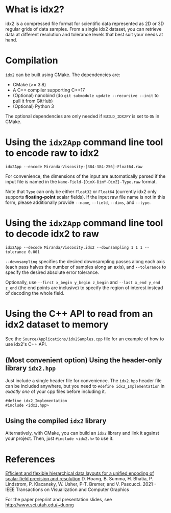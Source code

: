 # What is idx2?
idx2 is a compressed file format for scientific data represented as 2D or 3D regular grids of data samples.
From a single idx2 dataset, you can retrieve data at different resolution and tolerance levels that best suit your needs at hand.
<!-- TODO: what is the speed? -->
<!-- idx2 supports adaptive, coarse-scale data retrieval in both resolution and precision. -->
<!-- idx2 is the next version of the idx file format, which is handled by [OpenVisus](https://github.com/sci-visus/OpenVisus) (alternatively, a less extensive but lightweight idx reader and writer is [hana](https://github.com/hoangthaiduong/hana)). Compared to idx, idx2 features better compression (leveraging [zfp](https://github.com/LLNL/zfp)) and the capability to retrieve coarse-precision data. -->
<!-- Currently there is an executable (named `idx2App`) for 2-way conversion between raw binary and the idx2 format, and a header-only library (`idx2.hpp`) for working with the format at a lower level. -->

# Compilation
`idx2` can be built using CMake. The dependencies are:

- CMake (>= 3.8)
- A C++ compiler supporting C++17
- (Optional) nanobind (do `git submodule update --recursive --init` to pull it from GitHub)
- (Optional) Python 3

The optional dependencies are only needed if `BUILD_IDX2PY` is set to `ON` in CMake.

# Using the `idx2App` command line tool to encode raw to idx2
```
idx2App --encode Miranda-Viscosity-[384-384-256]-Float64.raw
```

For convenience, the dimensions of the input are automatically parsed if the input file is named in the `Name-Field-[DimX-DimY-DimZ]-Type.raw` format.
<!-- <!-- , where `Name` and `Field` can be anything, `DimX`, `DimY`, `DimZ` are the field's dimensions (any of which can be 1), and  -->
Note that `Type` can only be either `Float32` or `Float64` (currently idx2 only supports **floating-point** scalar fields).
If the input raw file name is not in this form, please additionally provide `--name`, `--field`, `--dims`, and `--type`.
<!-- Most of the time, the only options that should be customized are `--input` (the input raw file), `--out_dir` (the output directory), `--num_levels` (the number of resolution levels) and `--tolerance` (the absolute error tolerance).
The outputs will be multiple files written to the `out_dir/Name` directory, and the main metadata is stored in `out_dir/Name/Field.idx2`. -->

# Using the `idx2App` command line tool to decode idx2 to raw
```
idx2App --decode Miranda/Viscosity.idx2 --downsampling 1 1 1 --tolerance 0.001
```

`--downsampling` specifies the desired downsampling passes along each axis (each pass halves the number of samples along an axis), and `--tolerance` to specify the desired absolute error tolerance.
<!-- The output will be written to a raw file in the current directory. -->
Optionally, use `--first x_begin y_begin z_begin` and `--last x_end y_end z_end` (the end points are inclusive) to specify the region of interest instead of decoding the whole field.

# Using the C++ API to read from an idx2 dataset to memory

See the `Source/Applications/idx2Samples.cpp` file for an example of how to use idx2's C++ API.

## (Most convenient option) Using the header-only library `idx2.hpp`
Just include a single header file for convenience. The `idx2.hpp` header file can be included anywhere, but you need to `#define idx2_Implementation` in *exactly one* of your cpp files before including it.

```
#define idx2_Implementation
#include <idx2.hpp>
```

## Using the compiled `idx2` library
Alternatively, with CMake, you can build an `idx2` library and link it against your project. Then, just `#include <idx2.h>` to use it.

<!-- For instructions on using the library, please refer to the code examples with comments in `Source/Applications/Examples.cpp`. -->

# References
[Efficient and flexible hierarchical data layouts for a unified encoding of scalar field precision and resolution](https://ieeexplore.ieee.org/document/9222049)
D. Hoang, B. Summa, H. Bhatia, P. Lindstrom, P. Klacansky, W. Usher, P-T. Bremer, and V. Pascucci.
2021 - IEEE Transactions on Visualization and Computer Graphics

For the paper preprint and presentation slides, see http://www.sci.utah.edu/~duong
